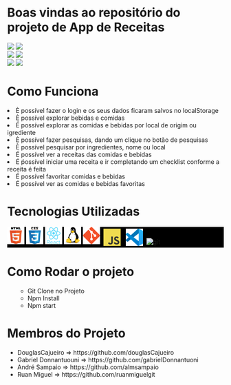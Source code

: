 

# Boas vindas ao repositório do projeto de App de Receitas
<img src="https://media.giphy.com/media/gz46iALNZ8yQiTrAll/giphy.gif" />  <img src="https://media.giphy.com/media/3Fsog8CErdqykdrZ82/giphy.gif" />  
<img src="https://media.giphy.com/media/UrHsAY5uFUG1IwKdIh/giphy.gif" />  <img src="https://media.giphy.com/media/BBvaRQLQUnbX5kX0JL/giphy.gif" />  
<img src="https://media.giphy.com/media/8xPZR5l3DhhMMRQ0Br/giphy.gif" />  <img src="https://media.giphy.com/media/iuSa9855GP3TWJpdlQ/giphy.gif" />  




# Como Funciona
<li> È possível fazer o login e os seus dados ficaram salvos no localStorage </li>
<li> È possível explorar bebidas e comidas</li>
<li> É possível explorar as comidas e bebidas por local de origim ou igrediente</li>
<li> È possível fazer pesquisas, dando um clique no botão de pesquisas</li>
<li> È possível pesquisar por ingredientes, nome ou local</li> 
<li> É possível ver a receitas das comidas e bebidas </li>
<li> É ṕossível iniciar uma receita e ir completando um checklist conforme a receita é feita </li>
<li> É possível favoritar comidas e bebidas</li> 
<li> É possível ver as comidas e bebidas favoritas</li>



# Tecnologias Utilizadas
<p align="center">
 <div style="background-color:black">
<img src="https://raw.githubusercontent.com/devicons/devicon/master/icons/html5/html5-original-wordmark.svg" alt="html5" style="max-width:100%;" width="40" height="40">
<img src="https://raw.githubusercontent.com/devicons/devicon/master/icons/css3/css3-original-wordmark.svg" alt="css3" style="max-width:100%;" width="40" height="40">
<img src="https://raw.githubusercontent.com/devicons/devicon/master/icons/react/react-original-wordmark.svg" alt="react" style="max-width:100%;" width="40" height="40">
<img src="https://raw.githubusercontent.com/devicons/devicon/master/icons/linux/linux-original.svg" alt="linux" style="max-width:100%;" width="40" height="40">
<img src="https://raw.githubusercontent.com/devicons/devicon/master/icons/git/git-original.svg" alt="git" style="max-width:100%;" width="40" height="40">
<img src="https://raw.githubusercontent.com/github/explore/80688e429a7d4ef2fca1e82350fe8e3517d3494d/topics/javascript/javascript.png" alt="Javascript" height="40" style="vertical-align:top; margin:4px">
<img src="https://raw.githubusercontent.com/github/explore/80688e429a7d4ef2fca1e82350fe8e3517d3494d/topics/visual-studio-code/visual-studio-code.png" alt="VS Code" height="40" style="vertical-align:top; margin:4px">
<img src="https://cdn-media-1.freecodecamp.org/images/1*FDNeKIUeUnf0XdqHmi7nsw.png" alt="git" style="max-width:100%;" width="40" height="40">


</p>
</div>

# Como Rodar o projeto
<ol>
  <ul>
  <li> Git Clone no Projeto</li>
  <li> Npm Install</li>
  <li> Npm start</li>
 </ul>
 </ol>

# Membros do Projeto
<ul>
  <li>DouglasCajueiro => https://github.com/douglasCajueiro </li>
  <li>Gabriel Donnantuouni => https://github.com/gabrielDonnantuoni</li>
  <li>André Sampaio => https://github.com/almsampaio</li>
  <li>Ruan Miguel => https://github.com/ruanmiguelgit</li>
</ul>


  





  
